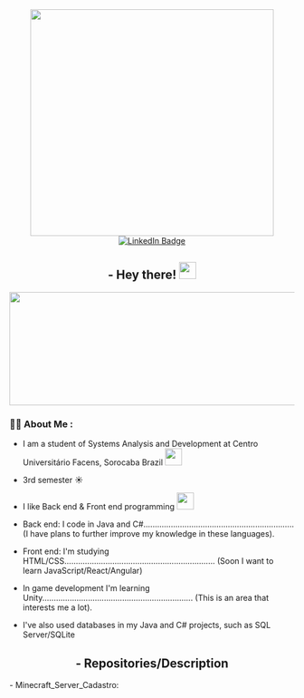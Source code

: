 <div id="header" align="center">
  <img src="https://goofy-goldstine-0f8bb1.netlify.app/img/web.gif" width="430" height="400"/>
</div>
<div id="badges" align="center">
  <a href="https://www.linkedin.com/in/gustavo-costa-de-andrade-7b255b20b/">
    <img src="https://img.shields.io/badge/LinkedIn-blue?style=for-the-badge&logo=linkedin&logoColor=white" alt="LinkedIn Badge"/>
  </a>
</div>
<h2 align="center">
    - Hey there! 
    <img src="https://media.giphy.com/media/hvRJCLFzcasrR4ia7z/giphy.gif" width="30px"/>
</h2>
   <div align="center">
  <img src="https://static.vecteezy.com/system/resources/previews/012/634/805/original/art-deco-outline-stroke-in-golden-color-for-classy-and-luxury-style-premium-vintage-line-art-design-element-free-png.png" width="600" height="200"/>
</div>


### :woman_technologist: About Me :
- I am a student of Systems Analysis and Development at Centro Universitário Facens, Sorocaba Brazil  <img src="https://www.worldatlas.com/r/w768/img/flag/br-flag.jpg" width="30">

- 3rd semester ☀

- I like Back end & Front end programming <img src="https://media.giphy.com/media/WUlplcMpOCEmTGBtBW/giphy.gif" width="30">

- Back end: I code in Java and C#..................................................................
(I have plans to further improve my knowledge in these languages).

- Front end: I'm studying HTML/CSS..................................................................
(Soon I want to learn JavaScript/React/Angular)

- In game development I'm learning Unity..................................................................
(This is an area that interests me a lot).

- I've also used databases in my Java and C# projects, such as SQL Server/SQLite
<h2 align="center">
    - Repositories/Description
</h2>
- Minecraft_Server_Cadastro: 
